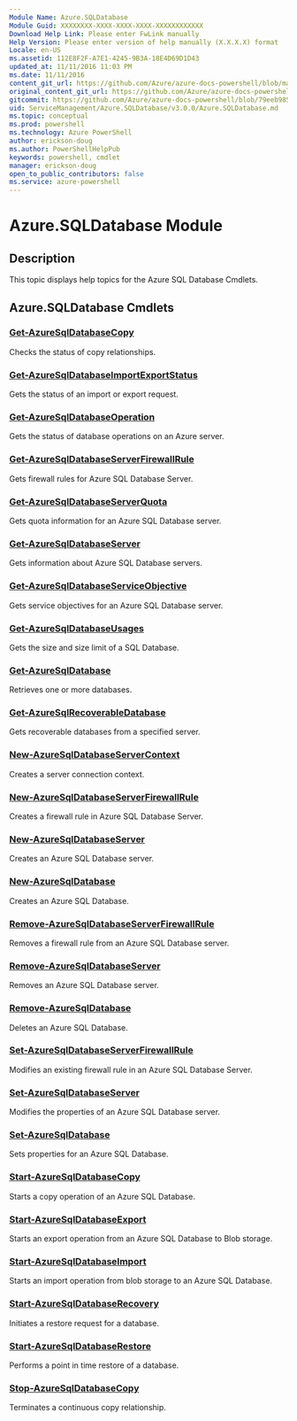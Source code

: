 ```yaml
---
Module Name: Azure.SQLDatabase
Module Guid: XXXXXXXX-XXXX-XXXX-XXXX-XXXXXXXXXXXX
Download Help Link: Please enter FwLink manually
Help Version: Please enter version of help manually (X.X.X.X) format
Locale: en-US
ms.assetid: 112E8F2F-A7E1-4245-9B3A-18E4D69D1D43
updated_at: 11/11/2016 11:03 PM
ms.date: 11/11/2016
content_git_url: https://github.com/Azure/azure-docs-powershell/blob/master/azureps-cmdlets-docs/ServiceManagement/Azure.SQLDatabase/v3.0.0/Azure.SQLDatabase.md
original_content_git_url: https://github.com/Azure/azure-docs-powershell/blob/master/azureps-cmdlets-docs/ServiceManagement/Azure.SQLDatabase/v3.0.0/Azure.SQLDatabase.md
gitcommit: https://github.com/Azure/azure-docs-powershell/blob/79eeb985ea480979357fb4695832a0c3d29a48bf/azureps-cmdlets-docs/ServiceManagement/Azure.SQLDatabase/v3.0.0/Azure.SQLDatabase.md
uid: ServiceManagement/Azure.SQLDatabase/v3.0.0/Azure.SQLDatabase.md
ms.topic: conceptual
ms.prod: powershell
ms.technology: Azure PowerShell
author: erickson-doug
ms.author: PowerShellHelpPub
keywords: powershell, cmdlet
manager: erickson-doug
open_to_public_contributors: false
ms.service: azure-powershell
---
```


# Azure.SQLDatabase Module
## Description
This topic displays help topics for the Azure SQL Database Cmdlets.

## Azure.SQLDatabase Cmdlets
### [Get-AzureSqlDatabaseCopy](./Get-AzureSqlDatabaseCopy.md)
Checks the status of copy relationships.


### [Get-AzureSqlDatabaseImportExportStatus](./Get-AzureSqlDatabaseImportExportStatus.md)
Gets the status of an import or export request.


### [Get-AzureSqlDatabaseOperation](./Get-AzureSqlDatabaseOperation.md)
Gets the status of database operations on an Azure server.


### [Get-AzureSqlDatabaseServerFirewallRule](./Get-AzureSqlDatabaseServerFirewallRule.md)
Gets firewall rules for Azure SQL Database Server.


### [Get-AzureSqlDatabaseServerQuota](./Get-AzureSqlDatabaseServerQuota.md)
Gets quota information for an Azure SQL Database server.


### [Get-AzureSqlDatabaseServer](./Get-AzureSqlDatabaseServer.md)
Gets information about Azure SQL Database servers.


### [Get-AzureSqlDatabaseServiceObjective](./Get-AzureSqlDatabaseServiceObjective.md)
Gets service objectives for an Azure SQL Database server.


### [Get-AzureSqlDatabaseUsages](./Get-AzureSqlDatabaseUsages.md)
Gets the size and size limit of a SQL Database.


### [Get-AzureSqlDatabase](./Get-AzureSqlDatabase.md)
Retrieves one or more databases.


### [Get-AzureSqlRecoverableDatabase](./Get-AzureSqlRecoverableDatabase.md)
Gets recoverable databases from a specified server.


### [New-AzureSqlDatabaseServerContext](./New-AzureSqlDatabaseServerContext.md)
Creates a server connection context.


### [New-AzureSqlDatabaseServerFirewallRule](./New-AzureSqlDatabaseServerFirewallRule.md)
Creates a firewall rule in Azure SQL Database Server.


### [New-AzureSqlDatabaseServer](./New-AzureSqlDatabaseServer.md)
Creates an Azure SQL Database server.


### [New-AzureSqlDatabase](./New-AzureSqlDatabase.md)
Creates an Azure SQL Database.


### [Remove-AzureSqlDatabaseServerFirewallRule](./Remove-AzureSqlDatabaseServerFirewallRule.md)
Removes a firewall rule from an Azure SQL Database server.


### [Remove-AzureSqlDatabaseServer](./Remove-AzureSqlDatabaseServer.md)
Removes an Azure SQL Database server.


### [Remove-AzureSqlDatabase](./Remove-AzureSqlDatabase.md)
Deletes an Azure SQL Database.


### [Set-AzureSqlDatabaseServerFirewallRule](./Set-AzureSqlDatabaseServerFirewallRule.md)
Modifies an existing firewall rule in an Azure SQL Database Server.


### [Set-AzureSqlDatabaseServer](./Set-AzureSqlDatabaseServer.md)
Modifies the properties of an Azure SQL Database server.


### [Set-AzureSqlDatabase](./Set-AzureSqlDatabase.md)
Sets properties for an Azure SQL Database.


### [Start-AzureSqlDatabaseCopy](./Start-AzureSqlDatabaseCopy.md)
Starts a copy operation of an Azure SQL Database.


### [Start-AzureSqlDatabaseExport](./Start-AzureSqlDatabaseExport.md)
Starts an export operation from an Azure SQL Database to Blob storage.


### [Start-AzureSqlDatabaseImport](./Start-AzureSqlDatabaseImport.md)
Starts an import operation from blob storage to an Azure SQL Database.


### [Start-AzureSqlDatabaseRecovery](./Start-AzureSqlDatabaseRecovery.md)
Initiates a restore request for a database.


### [Start-AzureSqlDatabaseRestore](./Start-AzureSqlDatabaseRestore.md)
Performs a point in time restore of a database.


### [Stop-AzureSqlDatabaseCopy](./Stop-AzureSqlDatabaseCopy.md)
Terminates a continuous copy relationship.



